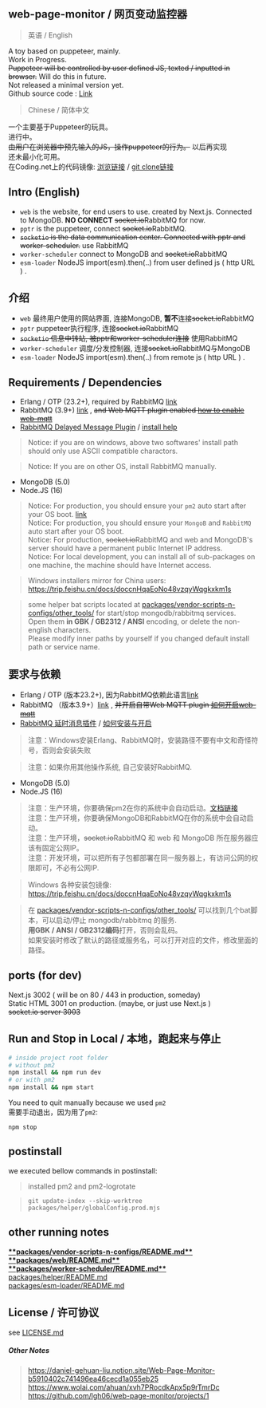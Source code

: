 ## web-page-monitor / 网页变动监控器  
> 英语 / English  

A toy based on puppeteer, mainly.  
Work in Progress.  
~~Puppeteer will be controlled by user defined JS, texted / inputted in browser.~~ Will do this in future.    
Not released a minimal version yet.  
Github source code : [Link](https://github.com/lgh06/web-page-monitor)  

> Chinese / 简体中文 

一个主要基于Puppeteer的玩具。  
进行中。  
~~由用户在浏览器中预先输入的JS，操作puppeteer的行为。~~  以后再实现  
还未最小化可用。  
在Coding.net上的代码镜像: [浏览链接](https://lgh06.coding.net/public/web-page-monitor/web-page-monitor/git) / 
[git clone链接](https://e.coding.net/lgh06/web-page-monitor/web-page-monitor.git)  

## Intro (English)  
- `web` is the website, for end users to use. created by Next.js. Connected to MongoDB. **NO CONNECT** ~~socket.io~~RabbitMQ for now.  
- `pptr` is the puppeteer, connect ~~socket.io~~RabbitMQ.  
- ~~`socketio` is the data communication center. Connected with pptr and worker-scheduler.~~ use RabbitMQ  
- `worker-scheduler` connect to MongoDB and ~~socket.io~~RabbitMQ   
- `esm-loader` NodeJS import(esm).then(..) from user defined js ( http URL ) .  


## 介绍  
- `web` 最终用户使用的网站界面, 连接MongoDB, **暂不**连接~~socket.io~~RabbitMQ  
- `pptr` puppeteer执行程序, 连接~~socket.io~~RabbitMQ    
- ~~`socketio` 信息中转站, 被pptr和worker-scheduler连接~~ 使用RabbitMQ  
- `worker-scheduler` 调度/分发控制器, 连接~~socket.io~~RabbitMQ与MongoDB  
- `esm-loader` NodeJS import(esm).then(..) from remote js ( http URL ) .  

## Requirements / Dependencies

- Erlang / OTP (23.2+), required by RabbitMQ  [link](https://github.com/erlang/otp/releases)   
- RabbitMQ (3.9+) [link](https://github.com/rabbitmq/rabbitmq-server/releases) , ~~and Web MQTT plugin enabled [how to enable web-mqtt](packages/vendor-scripts-n-configs/README.md)~~  
- [RabbitMQ Delayed Message Plugin](https://github.com/rabbitmq/rabbitmq-delayed-message-exchange/releases) / [install help](packages/vendor-scripts-n-configs/README.md)  

> Notice: if you are on windows, above two softwares' install path should only use ASCII compatible charactors.  

> Notice: If you are on other OS, install RabbitMQ manually.  

- MongoDB (5.0)  
- Node.JS (16)  

> Notice: For production, you should ensure your `pm2` auto start after your OS boot. [link](https://github.com/pm2-hive/pm2-hive.github.io/blob/330f518065e2e6b9e8befc7beddd1b076d6c2adf/docs/features/startup.md#windows-startup-script)  
> Notice: For production, you should ensure your `MongoB` and `RabbitMQ` auto start after your OS boot.  
> Notice: For production, ~~socket.io~~RabbitMQ and web and MongoDB's server should have a permanent public Internet IP address.  
> Notice: For local development, you can install all of sub-packages on one machine, the machine should have Internet access.  

> Windows installers mirror for China users:  
> https://trip.feishu.cn/docs/doccnHqaEoNo48vzqyWqgkxkm1s  

> some helper bat scripts located at [packages/vendor-scripts-n-configs/other_tools/](packages/vendor-scripts-n-configs/other_tools/) for start/stop mongodb/rabbitmq services.  
Open them **in GBK / GB2312 / ANSI** encoding, or delete the non-english characters.  
Please modify inner paths by yourself if you changed default install path or service name.  

## 要求与依赖  

- Erlang / OTP (版本23.2+), 因为RabbitMQ依赖此语言[link](https://github.com/erlang/otp/releases)  
- RabbitMQ （版本3.9+）[link](https://github.com/rabbitmq/rabbitmq-server/releases) , ~~并开启自带Web MQTT plugin [如何开启web-mqtt](packages/vendor-scripts-n-configs/README.md)~~   
- [RabbitMQ 延时消息插件](https://github.com/rabbitmq/rabbitmq-delayed-message-exchange/releases) / [如何安装与开启](packages/vendor-scripts-n-configs/README.md)  
> 注意：Windows安装Erlang、RabbitMQ时，安装路径不要有中文和奇怪符号，否则会安装失败  

> 注意：如果你用其他操作系统, 自己安装好RabbitMQ.  

- MongoDB (5.0)  
- Node.JS (16)  

> 注意：生产环境，你要确保pm2在你的系统中会自动启动。[文档链接](https://github.com/pm2-hive/pm2-hive.github.io/blob/330f518065e2e6b9e8befc7beddd1b076d6c2adf/docs/features/startup.md#windows-startup-script)  
> 注意：生产环境，你要确保MongoDB和RabbitMQ在你的系统中会自动启动。  
> 注意：生产环境，~~socket.io~~RabbitMQ 和 web 和 MongoDB 所在服务器应该有固定公网IP。  
> 注意：开发环境，可以把所有子包都部署在同一服务器上，有访问公网的权限即可，不必有公网IP.  

> Windows 各种安装包镜像:  
> https://trip.feishu.cn/docs/doccnHqaEoNo48vzqyWqgkxkm1s  

> 在 [packages/vendor-scripts-n-configs/other_tools/](packages/vendor-scripts-n-configs/other_tools/) 可以找到几个bat脚本，可以启动/停止 mongodb/rabbitmq 的服务.  
**用GBK / ANSI / GB2312编码**打开，否则会乱码。  
如果安装时修改了默认的路径或服务名，可以打开对应的文件，修改里面的路径。  


## ports (for dev)
Next.js 3002 ( will be on 80 / 443 in production, someday)  
Static HTML 3001 on production. (maybe, or just use Next.js )  
~~socket.io server 3003~~ 

## Run and Stop in Local / 本地，跑起来与停止  
```bash  
# inside project root folder
# without pm2
npm install && npm run dev  
# or with pm2
npm install && npm start


```  
You need to quit manually because we used `pm2`  
需要手动退出，因为用了`pm2`:  
```
npm stop
```  

## postinstall  
we executed bellow commands in postinstall:  
> installed pm2 and pm2-logrotate  

> `git update-index --skip-worktree packages/helper/globalConfig.prod.mjs`  

## other running notes  
[**\*\*packages/vendor-scripts-n-configs/README.md\*\***](packages/vendor-scripts-n-configs/README.md)  
[**\*\*packages/web/README.md\*\***](packages/web/README.md)  
[**\*\*packages/worker-scheduler/README.md\*\***](packages/worker-scheduler/README.md)  
[packages/helper/README.md](packages/helper/README.md)  
[packages/esm-loader/README.md](packages/esm-loader/README.md)

## License / 许可协议  
see [LICENSE.md](./LICENSE.md)  

##### Other Notes  
> https://daniel-gehuan-liu.notion.site/Web-Page-Monitor-b5910402c741496ea46cecd1a055eb25  
> https://www.wolai.com/ahuan/xvh7PRocdkApx5p9rTmrDc  
> https://github.com/lgh06/web-page-monitor/projects/1  

